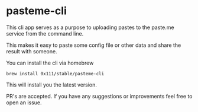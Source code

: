 # pasteme-cli

This cli app serves as a purpose to uploading pastes to the paste.me service from the command line.

This makes it easy to paste some config file or other data and share the result with someone.

You can install the cli via homebrew
```
brew install 0x111/stable/pasteme-cli
```

This will install you the latest version.

PR's are accepted.
If you have any suggestions or improvements feel free to open an issue.
